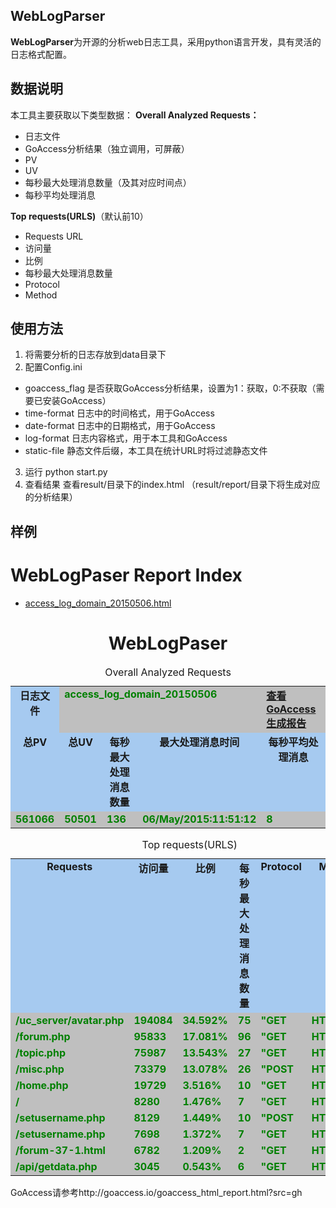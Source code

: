 ## WebLogParser ##
**WebLogParser**为开源的分析web日志工具，采用python语言开发，具有灵活的日志格式配置。

## 数据说明 ##
本工具主要获取以下类型数据：
**Overall Analyzed Requests：**
- 日志文件
- GoAccess分析结果（独立调用，可屏蔽）
- PV
- UV 
- 每秒最大处理消息数量（及其对应时间点）
- 每秒平均处理消息

**Top requests(URLS)**（默认前10）
- Requests URL
- 访问量
- 比例
- 每秒最大处理消息数量
- Protocol
- Method

## 使用方法 ##
1. 将需要分析的日志存放到data目录下
2. 配置Config.ini
- goaccess_flag 是否获取GoAccess分析结果，设置为1：获取，0:不获取（需要已安装GoAccess）
- time-format 日志中的时间格式，用于GoAccess
- date-format 日志中的日期格式，用于GoAccess
- log-format 日志内容格式，用于本工具和GoAccess
- static-file 静态文件后缀，本工具在统计URL时将过滤静态文件
3. 运行
    python start.py
4. 查看结果
    查看result/目录下的index.html
    （result/report/目录下将生成对应的分析结果）
    
## 样例 ##
<html>
    <head><title>WebLogPaser Report Index</title></head>
    <body>
    <h1>WebLogPaser Report Index</h1>
    <ul>
    <li><a href="#" target="_WebLogPaserReport">access_log_domain_20150506.html</a></li>
    </ul>
    </body>
</html>

<html>
<meta http-equiv="Content-Type" content="text/html; charset=utf-8"/>
<head>
<title>AutoTestReport</title>
</head>
<body>
    <h1 align="center">WebLogPaser</h1>
    <table class="details" border="0" align="center" width="80%">
        <caption align="left">Overall Analyzed Requests</caption>
        <tr valign="top">
            <td style="BACKGROUND: #a6caf0" align="center" vertical-align="middle" class="cell"><strong>日志文件</strong></td>
            <td style="background:#BFBFBF;font-weight:bold;color:green;" colspan="3"><strong>access_log_domain_20150506</strong></td>
            <td style="background:#BFBFBF;font-weight:bold;color:green;">
                <a href="#" target="_goaccess">查看GoAccess生成报告</a>
            </td>
        </tr>
        <tr valign="top">
            <td style="BACKGROUND: #a6caf0" align="center" vertical-align="middle" class="cell"><strong>总PV</strong></td>
            <td style="BACKGROUND: #a6caf0" align="center" vertical-align="middle" class="cell"><strong>总UV</strong></td>
            <td style="BACKGROUND: #a6caf0" align="center" vertical-align="middle" class="cell"><strong>每秒最大处理消息数量</strong></td>
            <td style="BACKGROUND: #a6caf0" align="center" vertical-align="middle" class="cell"><strong>最大处理消息时间</strong></td>
            <td style="BACKGROUND: #a6caf0" align="center" vertical-align="middle" class="cell"><strong>每秒平均处理消息</strong></td>
        </tr>
        <tr valign="top">
            <td style="background:#BFBFBF;font-weight:bold;color:green;"><strong>561066</strong></td>
            <td style="background:#BFBFBF;font-weight:bold;color:green;"><strong>50501</strong></td>
            <td style="background:#BFBFBF;font-weight:bold;color:green;"><strong>136</strong></td>
            <td style="background:#BFBFBF;font-weight:bold;color:green;"><strong>06/May/2015:11:51:12</strong></td>
            <td style="background:#BFBFBF;font-weight:bold;color:green;"><strong>8</strong></td>
        </tr>
    </table>
    <table class="details" border="0" align="center" width="80%%">
        <caption align="left">Top requests(URLS)</caption>
        <tr valign="top">
            <td style="BACKGROUND: #a6caf0" align="center" vertical-align="middle" class="cell"><strong>Requests</strong></td>
            <td style="BACKGROUND: #a6caf0" align="center" vertical-align="middle" class="cell"><strong>访问量</strong></td>
            <td style="BACKGROUND: #a6caf0" align="center" vertical-align="middle" class="cell"><strong>比例</strong></td>
            <td style="BACKGROUND: #a6caf0" align="center" vertical-align="middle" class="cell"><strong>每秒最大处理消息数量</strong></td>
            <td style="BACKGROUND: #a6caf0" align="center" vertical-align="middle" class="cell"><strong>Protocol</strong></td>
            <td style="BACKGROUND: #a6caf0" align="center" vertical-align="middle" class="cell"><strong>Method</strong></td>
        </tr>
        <tr valign="top">
            <td style="background:#BFBFBF;font-weight:bold;color:green;"><strong>/uc_server/avatar.php</strong></td>
            <td style="background:#BFBFBF;font-weight:bold;color:green;"><strong>194084</strong></td>
            <td style="background:#BFBFBF;font-weight:bold;color:green;"><strong>34.592%</strong></td>
            <td style="background:#BFBFBF;font-weight:bold;color:green;"><strong>75</strong></td>
            <td style="background:#BFBFBF;font-weight:bold;color:green;"><strong>"GET</strong></td>
            <td style="background:#BFBFBF;font-weight:bold;color:green;"><strong>HTTP/1.1"</strong></td>
        </tr>
        <tr valign="top">
            <td style="background:#BFBFBF;font-weight:bold;color:green;"><strong>/forum.php</strong></td>
            <td style="background:#BFBFBF;font-weight:bold;color:green;"><strong>95833</strong></td>
            <td style="background:#BFBFBF;font-weight:bold;color:green;"><strong>17.081%</strong></td>
            <td style="background:#BFBFBF;font-weight:bold;color:green;"><strong>96</strong></td>
            <td style="background:#BFBFBF;font-weight:bold;color:green;"><strong>"GET</strong></td>
            <td style="background:#BFBFBF;font-weight:bold;color:green;"><strong>HTTP/1.1"</strong></td>
        </tr>
        <tr valign="top">
            <td style="background:#BFBFBF;font-weight:bold;color:green;"><strong>/topic.php</strong></td>
            <td style="background:#BFBFBF;font-weight:bold;color:green;"><strong>75987</strong></td>
            <td style="background:#BFBFBF;font-weight:bold;color:green;"><strong>13.543%</strong></td>
            <td style="background:#BFBFBF;font-weight:bold;color:green;"><strong>27</strong></td>
            <td style="background:#BFBFBF;font-weight:bold;color:green;"><strong>"GET</strong></td>
            <td style="background:#BFBFBF;font-weight:bold;color:green;"><strong>HTTP/1.1"</strong></td>
        </tr>
        <tr valign="top">
            <td style="background:#BFBFBF;font-weight:bold;color:green;"><strong>/misc.php</strong></td>
            <td style="background:#BFBFBF;font-weight:bold;color:green;"><strong>73379</strong></td>
            <td style="background:#BFBFBF;font-weight:bold;color:green;"><strong>13.078%</strong></td>
            <td style="background:#BFBFBF;font-weight:bold;color:green;"><strong>26</strong></td>
            <td style="background:#BFBFBF;font-weight:bold;color:green;"><strong>"POST</strong></td>
            <td style="background:#BFBFBF;font-weight:bold;color:green;"><strong>HTTP/1.1"</strong></td>
        </tr>
        <tr valign="top">
            <td style="background:#BFBFBF;font-weight:bold;color:green;"><strong>/home.php</strong></td>
            <td style="background:#BFBFBF;font-weight:bold;color:green;"><strong>19729</strong></td>
            <td style="background:#BFBFBF;font-weight:bold;color:green;"><strong>3.516%</strong></td>
            <td style="background:#BFBFBF;font-weight:bold;color:green;"><strong>10</strong></td>
            <td style="background:#BFBFBF;font-weight:bold;color:green;"><strong>"GET</strong></td>
            <td style="background:#BFBFBF;font-weight:bold;color:green;"><strong>HTTP/1.1"</strong></td>
        </tr>
        <tr valign="top">
            <td style="background:#BFBFBF;font-weight:bold;color:green;"><strong>/</strong></td>
            <td style="background:#BFBFBF;font-weight:bold;color:green;"><strong>8280</strong></td>
            <td style="background:#BFBFBF;font-weight:bold;color:green;"><strong>1.476%</strong></td>
            <td style="background:#BFBFBF;font-weight:bold;color:green;"><strong>7</strong></td>
            <td style="background:#BFBFBF;font-weight:bold;color:green;"><strong>"GET</strong></td>
            <td style="background:#BFBFBF;font-weight:bold;color:green;"><strong>HTTP/1.1"</strong></td>
        </tr>
        <tr valign="top">
            <td style="background:#BFBFBF;font-weight:bold;color:green;"><strong>/setusername.php</strong></td>
            <td style="background:#BFBFBF;font-weight:bold;color:green;"><strong>8129</strong></td>
            <td style="background:#BFBFBF;font-weight:bold;color:green;"><strong>1.449%</strong></td>
            <td style="background:#BFBFBF;font-weight:bold;color:green;"><strong>10</strong></td>
            <td style="background:#BFBFBF;font-weight:bold;color:green;"><strong>"POST</strong></td>
            <td style="background:#BFBFBF;font-weight:bold;color:green;"><strong>HTTP/1.1"</strong></td>
        </tr>
        <tr valign="top">
            <td style="background:#BFBFBF;font-weight:bold;color:green;"><strong>/setusername.php</strong></td>
            <td style="background:#BFBFBF;font-weight:bold;color:green;"><strong>7698</strong></td>
            <td style="background:#BFBFBF;font-weight:bold;color:green;"><strong>1.372%</strong></td>
            <td style="background:#BFBFBF;font-weight:bold;color:green;"><strong>7</strong></td>
            <td style="background:#BFBFBF;font-weight:bold;color:green;"><strong>"GET</strong></td>
            <td style="background:#BFBFBF;font-weight:bold;color:green;"><strong>HTTP/1.1"</strong></td>
        </tr>
        <tr valign="top">
            <td style="background:#BFBFBF;font-weight:bold;color:green;"><strong>/forum-37-1.html</strong></td>
            <td style="background:#BFBFBF;font-weight:bold;color:green;"><strong>6782</strong></td>
            <td style="background:#BFBFBF;font-weight:bold;color:green;"><strong>1.209%</strong></td>
            <td style="background:#BFBFBF;font-weight:bold;color:green;"><strong>2</strong></td>
            <td style="background:#BFBFBF;font-weight:bold;color:green;"><strong>"GET</strong></td>
            <td style="background:#BFBFBF;font-weight:bold;color:green;"><strong>HTTP/1.1"</strong></td>
        </tr>
        <tr valign="top">
            <td style="background:#BFBFBF;font-weight:bold;color:green;"><strong>/api/getdata.php</strong></td>
            <td style="background:#BFBFBF;font-weight:bold;color:green;"><strong>3045</strong></td>
            <td style="background:#BFBFBF;font-weight:bold;color:green;"><strong>0.543%</strong></td>
            <td style="background:#BFBFBF;font-weight:bold;color:green;"><strong>6</strong></td>
            <td style="background:#BFBFBF;font-weight:bold;color:green;"><strong>"GET</strong></td>
            <td style="background:#BFBFBF;font-weight:bold;color:green;"><strong>HTTP/1.0"</strong></td>
        </tr>
    </table>
</body>
</html>

GoAccess请参考http://goaccess.io/goaccess_html_report.html?src=gh
